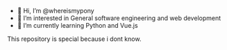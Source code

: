 - 👋 Hi, I’m @whereismypony
- 👀 I’m interested in General software engineering and web development
- 🌱 I’m currently learning Python and Vue.js

This repository is special because i dont know.
